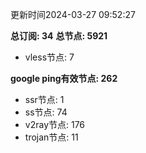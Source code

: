更新时间2024-03-27 09:52:27

**总订阅: 34**
**总节点: 5921**
- vless节点: 7

**google ping有效节点: 262**
- ssr节点: 1
- ss节点: 74
- v2ray节点: 176
- trojan节点: 11
